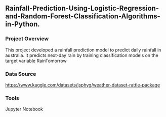 ## Rainfall-Prediction-Using-Logistic-Regression-and-Random-Forest-Classification-Algorithms-in-Python.

### Project Overview
This project developed a rainfall prediction model to predict daily rainfall in australia.
It predicts next-day rain by training classification models on the target variable RainTomorrow

### Data Source 
https://www.kaggle.com/datasets/jsphyg/weather-dataset-rattle-package

### Tools
Jupyter Notebook
